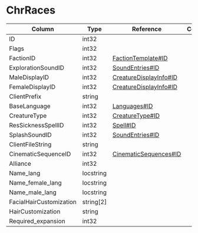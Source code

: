 # ChrRaces

| Column | Type | Reference | Comment |
|--------|------|-----------|---------|
|ID|int32|||
|Flags|int32|||
|FactionID|int32|[FactionTemplate#ID](FactionTemplate.md)||
|ExplorationSoundID|int32|[SoundEntries#ID](SoundEntries.md)||
|MaleDisplayID|int32|[CreatureDisplayInfo#ID](CreatureDisplayInfo.md)||
|FemaleDisplayID|int32|[CreatureDisplayInfo#ID](CreatureDisplayInfo.md)||
|ClientPrefix|string|||
|BaseLanguage|int32|[Languages#ID](Languages.md)||
|CreatureType|int32|[CreatureType#ID](CreatureType.md)||
|ResSicknessSpellID|int32|[Spell#ID](Spell.md)||
|SplashSoundID|int32|[SoundEntries#ID](SoundEntries.md)||
|ClientFileString|string|||
|CinematicSequenceID|int32|[CinematicSequences#ID](CinematicSequences.md)||
|Alliance|int32|||
|Name_lang|locstring|||
|Name_female_lang|locstring|||
|Name_male_lang|locstring|||
|FacialHairCustomization|string[2]|||
|HairCustomization|string|||
|Required_expansion|int32|||
